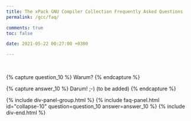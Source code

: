 ```yaml
---
title: The xPack GNU Compiler Collection Frequently Asked Questions
permalink: /gcc/faq/

comments: true
toc: false

date: 2021-05-22 00:27:00 +0300

---
```


<br/>

{% capture question_10 %}
Warum?
{% endcapture %}

{% capture answer_10 %}
Darum! ;-) (to be added)
{% endcapture %}

{% include div-panel-group.html %}
{% include faq-panel.html id="collapse-10" question=question_10 answer=answer_10 %}
{% include div-end.html %}

